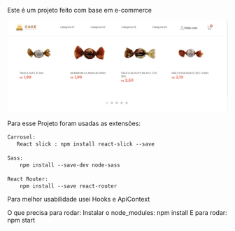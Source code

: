 Este é um projeto feito com base em e-commerce

![Alt text](./fontTest.jpg?raw=true "Initial")

Para esse Projeto foram usadas as extensões:

    Carrosel:
       React slick : npm install react-slick --save

    Sass: 
        npm install --save-dev node-sass

    React Router:
        npm install --save react-router


Para melhor usabilidade usei Hooks e ApiContext


O que precisa para rodar:
    Instalar o node_modules: npm install
    E para rodar: npm start


